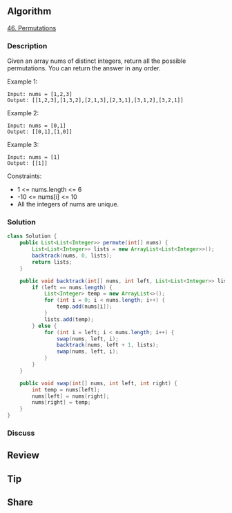 ## Algorithm

[46. Permutations](https://leetcode.com/problems/permutations/description/?envType=study-plan-v2&envId=top-100-liked)

### Description

Given an array nums of distinct integers, return all the possible permutations. You can return the answer in any order.

Example 1:

```
Input: nums = [1,2,3]
Output: [[1,2,3],[1,3,2],[2,1,3],[2,3,1],[3,1,2],[3,2,1]]
```

Example 2:

```
Input: nums = [0,1]
Output: [[0,1],[1,0]]
```

Example 3:

```
Input: nums = [1]
Output: [[1]]
``` 

Constraints:

- 1 <= nums.length <= 6
- -10 <= nums[i] <= 10
- All the integers of nums are unique.

### Solution

```java 
class Solution {
    public List<List<Integer>> permute(int[] nums) {
        List<List<Integer>> lists = new ArrayList<List<Integer>>();
        backtrack(nums, 0, lists);
        return lists;
    }

    public void backtrack(int[] nums, int left, List<List<Integer>> lists) {
        if (left == nums.length) {
            List<Integer> temp = new ArrayList<>();
            for (int i = 0; i < nums.length; i++) {
                temp.add(nums[i]);
            }
            lists.add(temp);
        } else {
            for (int i = left; i < nums.length; i++) {
                swap(nums, left, i);
                backtrack(nums, left + 1, lists);
                swap(nums, left, i);
            }
        }
    }

    public void swap(int[] nums, int left, int right) {
        int temp = nums[left];
        nums[left] = nums[right];
        nums[right] = temp;
    }
}
```

### Discuss

## Review


## Tip


## Share
